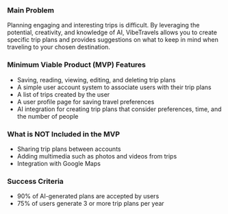 ### Main Problem
Planning engaging and interesting trips is difficult. By leveraging the potential, creativity, and knowledge of AI, VibeTravels allows you to create specific trip plans and provides suggestions on what to keep in mind when traveling to your chosen destination.

### Minimum Viable Product (MVP) Features
- Saving, reading, viewing, editing, and deleting trip plans
- A simple user account system to associate users with their trip plans
- A list of trips created by the user
- A user profile page for saving travel preferences
- AI integration for creating trip plans that consider preferences, time, and the number of people

### What is NOT Included in the MVP
- Sharing trip plans between accounts
- Adding multimedia such as photos and videos from trips
- Integration with Google Maps

### Success Criteria
- 90% of AI-generated plans are accepted by users
- 75% of users generate 3 or more trip plans per year
